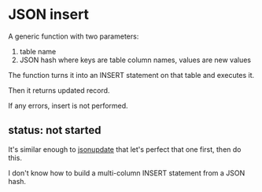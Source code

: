# JSON insert

A generic function with two parameters:

1. table name
2. JSON hash where keys are table column names, values are new values

The function turns it into an INSERT statement on that table and executes it.

Then it returns updated record.

If any errors, insert is not performed.

## status: not started

It's similar enough to [jsonupdate](https://github.com/sivers/pg/tree/master/jsonupdate) that let's perfect that one first, then do this.

I don't know how to build a multi-column INSERT statement from a JSON hash.

